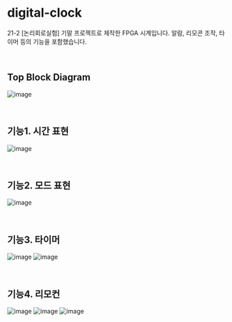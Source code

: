 # digital-clock
21-2 [논리회로실험] 기말 프로젝트로 제작한 FPGA 시계입니다. 
알람, 리모콘 조작, 타이머 등의 기능을 포함했습니다.

<br/>

## Top Block Diagram
![image](https://github.com/sozign/digital-clock/assets/148179726/88e20edc-c264-427c-8b4e-c7bbcdb034dc)

<br/>


## 기능1. 시간 표현
![image](https://github.com/sozign/digital-clock/assets/148179726/05a1d937-148f-42af-a87f-c3c7fa581a92)

<br/>


## 기능2. 모드 표현
![image](https://github.com/sozign/digital-clock/assets/148179726/e0870f13-17e5-45a6-9211-5bb31b22bd30)

<br/>

## 기능3. 타이머 
![image](https://github.com/sozign/digital-clock/assets/148179726/27fe4840-3f82-4f2b-a37a-c40208c04262)
![image](https://github.com/sozign/digital-clock/assets/148179726/00d82e8d-e1b7-4898-956e-14d1f767d4cf)

<br/>

## 기능4. 리모컨
![image](https://github.com/sozign/digital-clock/assets/148179726/b9af7143-b967-4231-b205-82cda9a706fd)
![image](https://github.com/sozign/digital-clock/assets/148179726/97b20111-ceec-460e-a32f-13006951819f)
![image](https://github.com/sozign/digital-clock/assets/148179726/c1539a6e-1426-451d-b2d7-3154f133c3d1)

